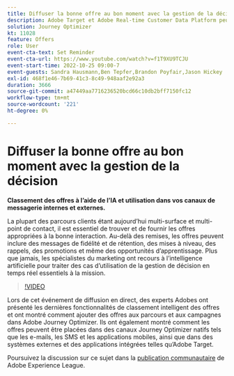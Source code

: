 ```yaml
---
title: Diffuser la bonne offre au bon moment avec la gestion de la décision
description: Adobe Target et Adobe Real-time Customer Data Platform peuvent être intégrés pour offrir une expérience client plus personnalisée. Dans cet événement livestream, découvrez comment l’intégration de ces deux plateformes peut aider les entreprises à collecter des données en temps réel, puis à créer et tester des expériences ciblées. Découvrez le processus de bout en bout de cette puissante fonctionnalité dans une démonstration en direct.
solution: Journey Optimizer
kt: 11028
feature: Offers
role: User
event-cta-text: Set Reminder
event-cta-url: https://www.youtube.com/watch?v=f1T9XU9TCJU
event-start-time: 2022-10-25 09:00-7
event-guests: Sandra Hausmann,Ben Tepfer,Brandon Poyfair,Jason Hickey
exl-id: 468f1e46-7b69-41c3-8c49-948aaf2e92a3
duration: 3666
source-git-commit: a47449aa7716236520bcd66c10db2bff7150fc12
workflow-type: tm+mt
source-wordcount: '221'
ht-degree: 0%

---
```


# Diffuser la bonne offre au bon moment avec la gestion de la décision

**Classement des offres à l’aide de l’IA et utilisation dans vos canaux de messagerie internes et externes.**

La plupart des parcours clients étant aujourd’hui multi-surface et multi-point de contact, il est essentiel de trouver et de fournir les offres appropriées à la bonne interaction. Au-delà des remises, les offres peuvent inclure des messages de fidélité et de rétention, des mises à niveau, des rappels, des promotions et même des opportunités d’apprentissage. Plus que jamais, les spécialistes du marketing ont recours à l’intelligence artificielle pour traiter des cas d’utilisation de la gestion de décision en temps réel essentiels à la mission.

>[!VIDEO](https://video.tv.adobe.com/v/3410560/?quality=12&learn=on)

Lors de cet événement de diffusion en direct, des experts Adobes ont présenté les dernières fonctionnalités de classement intelligent des offres et ont montré comment ajouter des offres aux parcours et aux campagnes dans Adobe Journey Optimizer.  Ils ont également montré comment les offres peuvent être placées dans des canaux Journey Optimizer natifs tels que les e-mails, les SMS et les applications mobiles, ainsi que dans des systèmes externes et des applications intégrées telles qu’Adobe Target.

Poursuivez la discussion sur ce sujet dans la [publication communautaire](https://experienceleaguecommunities.adobe.com/t5/journey-optimizer-discussions/experience-league-live-post-session-discussion-deliver-the-right/m-p/554802#M55) de Adobe Experience League.
